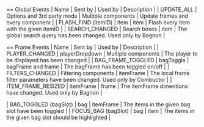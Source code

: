 == Global Events
| Name | Sent by | Used by | Description |
| UPDATE_ALL | Options and 3rd party mods | Multiple components | Update frames and every component |
| FLASH_FIND (itemID) | item | item | Flash every item with the given itemID |
| SEARCH_CHANGED | Search boxes | item | The global search query has been changed. Used only by Bagnon |

== Frame Events
| Name | Sent by | Used by | Description |
| PLAYER_CHANGED | playerDropdown | Multiple components | The player to be displayed has been changed |
| BAG_FRAME_TOGGLED | bagToggle | bagFrame and frame | The bagFrame has been toggled on/off |
| FILTERS_CHANGED | Filtering components | itemFrame | The local frame filter parameters have been changed. Used only by Combuctor |
| ITEM_FRAME_RESIZED | itemFrame | frame | The itemFrame dimentions have changed. Used only by Bagnon |

| BAG_TOGGLED (bagSlot) | bag | itemFrame | The items in the given bag slot have been toggled |
| FOCUS_BAG (bagSlot) | bag | item | The items in the given bag slot should be highlighted |